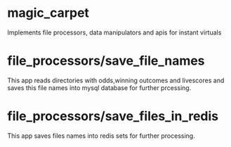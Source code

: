 # magic_carpet
Implements file processors, data manipulators and apis for instant virtuals

# file_processors/save_file_names
This app reads directories with odds,winning outcomes and livescores and saves this file names into mysql database for further prcessing.

# file_processors/save_files_in_redis
This app saves files names into redis sets for further processing.